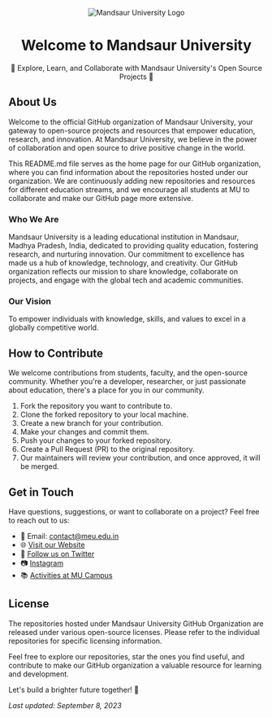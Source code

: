 
<p align="center">
  <img src="![image](https://github.com/MandsaurUniversity/.github/assets/7106661/c9906724-f147-473d-8106-1fbf7406350e)
" alt="Mandsaur University Logo">
</p>
<h1 align="center">Welcome to Mandsaur University</h1>
<p align="center">
  🚀 Explore, Learn, and Collaborate with Mandsaur University's Open Source Projects 🚀
</p>

## About Us

Welcome to the official GitHub organization of Mandsaur University, your gateway to open-source projects and resources that empower education, research, and innovation. At Mandsaur University, we believe in the power of collaboration and open source to drive positive change in the world.

This README.md file serves as the home page for our GitHub organization, where you can find information about the repositories hosted under our organization. We are continuously adding new repositories and resources for different education streams, and we encourage all students at MU to collaborate and make our GitHub page more extensive.

### Who We Are

Mandsaur University is a leading educational institution in Mandsaur, Madhya Pradesh, India, dedicated to providing quality education, fostering research, and nurturing innovation. Our commitment to excellence has made us a hub of knowledge, technology, and creativity. Our GitHub organization reflects our mission to share knowledge, collaborate on projects, and engage with the global tech and academic communities.

### Our Vision

To empower individuals with knowledge, skills, and values to excel in a globally competitive world.

<!-- ### Explore Our Repositories

📚 [Academic Resources](https://github.com/Mandsaur-University/Academic-Resources): Access educational materials, lecture notes, and study resources for various courses offered at Mandsaur University.

🔬 [Research Projects](https://github.com/Mandsaur-University/Research-Projects): Explore ongoing research initiatives and collaborate with our faculty and researchers on cutting-edge projects.

🤖 [Tech Innovations](https://github.com/Mandsaur-University/Tech-Innovations): Discover innovative tech projects developed by our students and faculty.

📖 [Library Archives](https://github.com/Mandsaur-University/Library-Archives): Access a treasure trove of academic publications and research papers from our library.

🎓 [Alumni Network](https://github.com/Mandsaur-University/Alumni-Network): Connect with MU alumni and stay updated on their achievements. -->

## How to Contribute

We welcome contributions from students, faculty, and the open-source community. Whether you're a developer, researcher, or just passionate about education, there's a place for you in our community.

1. Fork the repository you want to contribute to.
2. Clone the forked repository to your local machine.
3. Create a new branch for your contribution.
4. Make your changes and commit them.
5. Push your changes to your forked repository.
6. Create a Pull Request (PR) to the original repository.
7. Our maintainers will review your contribution, and once approved, it will be merged.

## Get in Touch

Have questions, suggestions, or want to collaborate on a project? Feel free to reach out to us:

- 📧 Email: contact@meu.edu.in
- 🌐 [Visit our Website](https://meu.edu.in)
- 📱 [Follow us on Twitter](https://twitter.com/MUmandsaur)
- 📷 [Instagram](https://www.instagram.com/mdsuniv/)
- 📚 [Activities at MU Campus](https://www.meu.edu.in/campus-activities)
<!-- - 💬 [Join our Discord Community](https://discord.gg/) -->

## License

The repositories hosted under Mandsaur University GitHub Organization are released under various open-source licenses. Please refer to the individual repositories for specific licensing information.

Feel free to explore our repositories, star the ones you find useful, and contribute to make our GitHub organization a valuable resource for learning and development.

Let's build a brighter future together! 🌟

_Last updated: September 8, 2023_

<!--

**Here are some ideas to get you started:**

🙋‍♀️ A short introduction - what is your organization all about?
🌈 Contribution guidelines - how can the community get involved?
👩‍💻 Useful resources - where can the community find your docs? Is there anything else the community should know?
🍿 Fun facts - what does your team eat for breakfast?
🧙 Remember, you can do mighty things with the power of [Markdown](https://docs.github.com/github/writing-on-github/getting-started-with-writing-and-formatting-on-github/basic-writing-and-formatting-syntax)
-->
